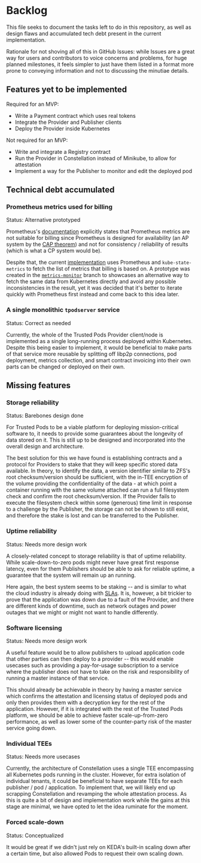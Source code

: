 # Backlog

This file seeks to document the tasks left to do in this repository, as well as design flaws and accumulated tech debt present in the current implementation. 

Rationale for not shoving all of this in GitHub Issues: while Issues are a great way for users and contributors to voice concerns and problems, for huge planned milestones, it feels simpler to just have them listed in a format more prone to conveying information and not to discussing the minutiae details.

## Features yet to be implemented

Required for an MVP:

* Write a Payment contract which uses real tokens
* Integrate the Provider and Publisher clients
* Deploy the Provider inside Kubernetes

Not required for an MVP:

* Write and integrate a Registry contract
* Run the Provider in Constellation instead of Minikube, to allow for attestation
* Implement a way for the Publisher to monitor and edit the deployed pod

## Technical debt accumulated

### Prometheus metrics used for billing

Status: Alternative prototyped

Prometheus's [documentation](https://prometheus.io/docs/introduction/overview/#when-does-it-not-fit) explicitly states that Prometheus metrics are not suitable for billing since Prometheus is designed for availability (an AP system by the [CAP theorem](https://en.wikipedia.org/wiki/CAP_theorem)) and not for consistency / reliability of results (which is what a CP system would be).

Despite that, the current [implementation](../pkg/prometheus/) uses Prometheus and `kube-state-metrics` to fetch the list of metrics that billing is based on. A prototype was created in the [`metrics-monitor`](https://github.com/comrade-coop/trusted-pods/tree/metrics-monitor) branch to showcases an alternative way to fetch the same data from Kubernetes directly and avoid any possible inconsistencies in the result, yet it was decided that it's better to iterate quickly with Prometheus first instead and come back to this idea later.

### A single monolithic `tpodserver` service

Status: Correct as needed

Currently, the whole of the Trusted Pods Provider client/node is implemented as a single long-running process deployed within Kubernetes. Despite this being easier to implement, it would be beneficial to make parts of that service more reusable by splitting off libp2p connections, pod deployment, metrics collection, and smart contract invoicing into their own parts can be changed or deployed on their own.

## Missing features

### Storage reliability

Status: Barebones design done

For Trusted Pods to be a viable platform for deploying mission-critical software to, it needs to provide some guarantees about the longevity of data stored on it. This is still up to be designed and incorporated into the overall design and architecture.

The best solution for this we have found is establishing contracts and a protocol for Providers to stake that they will keep specific stored data available. In theory, to identify the data, a version identifier similar to ZFS's root checksum/version should be sufficient, with the in-TEE encryption of the volume providing the confidentiality of the data - at which point a container running with the same volume attached can run a full filesystem check and confirm the root checksum/version. If the Provider fails to execute the filesystem check within some (generous) time limit in response to a challenge by the Publisher, the storage can not be shown to still exist, and therefore the stake is lost and can be transferred to the Publisher.

### Uptime reliability

Status: Needs more design work

A closely-related concept to storage reliability is that of uptime reliability. While scale-down-to-zero pods might never have great first response latency, even for them Publishers should be able to ask for reliable uptime, a guarantee that the system will remain up an running.

Here again, the best system seems to be staking -- and is similar to what the cloud industry is already doing with [SLAs](https://en.wikipedia.org/wiki/Service-level_agreement). It is, however, a bit trickier to prove that the application was down due to a fault of the Provider, and there are different kinds of downtime, such as network outages and power outages that we might or might not want to handle differently.

### Software licensing

Status: Needs more design work

A useful feature would be to allow publishers to upload application code that other parties can then deploy to a provider -- this would enable usecases such as providing a pay-for-usage subscription to a service where the publisher does not have to take on the risk and responsibility of running a master instance of that service.

This should already be achievable in theory by having a master service which confirms the attestation and licensing status of deployed pods and only then provides them with a decryption key for the rest of the application. However, if it is integrated with the rest of the Trusted Pods platform, we should be able to achieve faster scale-up-from-zero performance, as well as lower some of the counter-party risk of the master service going down.

### Individual TEEs

Status: Needs more usecases

Currently, the architecture of Constellation uses a single TEE encompassing all Kubernetes pods running in the cluster. However, for extra isolation of individual tenants, it could be beneficial to have separate TEEs for each publisher / pod / application. To implement that, we will likely end up scrapping Constellation and revamping the whole attestation process. As this is quite a bit of design and implementation work while the gains at this stage are minimal, we have opted to let the idea ruminate for the moment.

### Forced scale-down

Status: Conceptualized

It would be great if we didn't just rely on KEDA's built-in scaling down after a certain time, but also allowed Pods to request their own scaling down.
